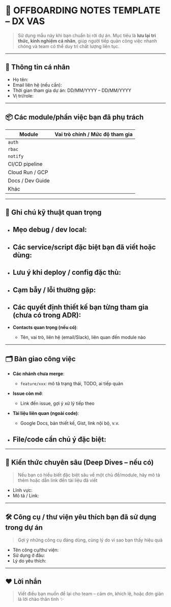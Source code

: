 # 📝 OFFBOARDING NOTES TEMPLATE – DX VAS

> Sử dụng mẫu này khi bạn chuẩn bị rời dự án. Mục tiêu là **lưu lại tri thức, kinh nghiệm cá nhân**, giúp người tiếp quản công việc nhanh chóng và team có thể duy trì chất lượng liên tục.

---

## 👤 Thông tin cá nhân

* Họ tên:
* Email liên hệ (nếu cần):
* Thời gian tham gia dự án: DD/MM/YYYY – DD/MM/YYYY
* Vị trí/role:

---

## 📦 Các module/phần việc bạn đã phụ trách

| Module           | Vai trò chính / Mức độ tham gia |
| ---------------- | ------------------------------- |
| `auth`           |                                 |
| `rbac`           |                                 |
| `notify`         |                                 |
| CI/CD pipeline   |                                 |
| Cloud Run / GCP  |                                 |
| Docs / Dev Guide |                                 |
| Khác             |                                 |

---

## 🧠 Ghi chú kỹ thuật quan trọng

* ## **Mẹo debug / dev local**:
* ## **Các service/script đặc biệt bạn đã viết hoặc dùng**:
* ## **Lưu ý khi deploy / config đặc thù**:
* ## **Cạm bẫy / lỗi thường gặp**:
* ## **Các quyết định thiết kế bạn từng tham gia (chưa có trong ADR)**:
* **Contacts quan trọng (nếu có)**:

  * Tên, vai trò, liên hệ (email/Slack), liên quan đến module nào

---

## 🗂 Bàn giao công việc

* **Các nhánh chưa merge**:

  * `feature/xxx`: mô tả trạng thái, TODO, ai tiếp quản
* **Issue còn mở**:

  * Link đến issue, gợi ý xử lý tiếp theo
* **Tài liệu liên quan (ngoài code)**:

  * Google Docs, bản thiết kế, Gist, link nội bộ, v.v.
* ## **File/code cần chú ý đặc biệt**:

---

## 🧠 Kiến thức chuyên sâu (Deep Dives – nếu có)

> Nếu bạn có hiểu biết đặc biệt sâu về một chủ đề/module, hãy mô tả thêm hoặc dẫn link đến tài liệu đã viết

* Lĩnh vực:
* Mô tả / Link:

---

## 🛠 Công cụ / thư viện yêu thích bạn đã sử dụng trong dự án

> Gợi ý những công cụ đáng dùng, cùng lý do vì sao bạn thấy hiệu quả

* Tên công cụ/thư viện:
* Sử dụng ở đâu:
* Lý do yêu thích:

---

## ❤️ Lời nhắn

> Viết điều bạn muốn để lại cho team – cảm ơn, khích lệ, hoặc đơn giản là lời chào thân tình ✨
